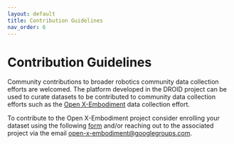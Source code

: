 ```yaml
---
layout: default
title: Contribution Guidelines
nav_order: 6
---
```


# Contribution Guidelines

Community contributions to broader robotics community data collection efforts are welcomed. The platform developed in the DROID project can be used to curate datasets to be contributed to community data collection efforts such as the [Open X-Embodiment](https://robotics-transformer-x.github.io/) data collection effort. 

To contribute to the Open X-Embodiment project consider enrolling your dataset using the following [form](https://docs.google.com/forms/d/e/1FAIpQLSeYinS_Y5Bf1ufTnlROULVquD4gw6xY_wUBssfVYkHNaPp4LQ/viewform) and/or reaching out to the associated project via the email <open-x-embodiment@googlegroups.com>.
